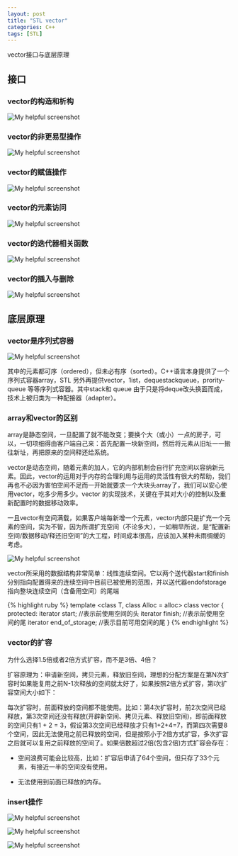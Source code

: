 ```yaml
---
layout: post
title: "STL vector"
categories: C++
tags: [STL]
---
```


vector接口与底层原理

## 接口

### vector的构造和析构

![My helpful screenshot](/assets/vector/3.png)

### vector的非更易型操作

![My helpful screenshot](/assets/vector/4.png)

### vector的赋值操作

![My helpful screenshot](/assets/vector/5.png)

### vector的元素访问

![My helpful screenshot](/assets/vector/6.png)

### vector的迭代器相关函数

![My helpful screenshot](/assets/vector/7.png)

### vector的插入与删除

![My helpful screenshot](/assets/vector/8.png)

## 底层原理

### vector是序列式容器

![My helpful screenshot](/assets/vector/2.png)

其中的元素都可序（ordered），但未必有序（sorted）。C++语言本身提供了一个序列式容器array，STL 另外再提供vector，1ist，dequestackqueue，prority-queue 等等序列式容器。其中stack和 queue 由于只是将deque改头换面而成，技术上被归类为一种配接器（adapter）。

### array和vector的区别

array是静态空间，一旦配置了就不能改变；要换个大（或小）一点的房子，可以，一切项细得由客户端自己来：首先配置一块新空间，然后将元素从旧址一一搬往新址，再把原来的空间释还给系统。

vector是动态空间，随着元素的加人，它的内部机制会自行扩充空间以容纳新元素。因此，vector的运用对于内存的合理利用与运用的灵活性有很大的帮助，我们再也不必因为害怕空间不足而一开始就要求一个大块头array了，我们可以安心使用vector，吃多少用多少。vector 的实现技术，关键在于其对大小的控制以及重新配置时的数据移动效率。
	  
一且vector有空间满载，如果客户端每新增一个元素，vector内部只是扩充一个元素的空间，实为不智，因为所谓扩充空间（不论多大），一如稍早所说，是“配置新空间/数据移动/释还旧空间”的大工程，时间成本很高，应该加入某种未雨绸缓的考虑。

![My helpful screenshot](/assets/vector/1.png)

vector所采用的数据结构非常简单：线性连续空间。它以两个送代器start和finish分别指向配置得来的连续空间中目前已被使用的范围，并以送代器endofstorage指向整块连续空间（含备用空间）的尾端

{% highlight ruby %}
template <class T, class Alloc = alloc>
class vector {
protected:
    iterator start;              //表示前使用空间的头
    iterator finish;             //表示前使用空间的尾
    iterator end_of_storage;     //表示目前可用空间的尾
}
{% endhighlight %}

### vector的扩容

为什么选择1.5倍或者2倍方式扩容，而不是3倍、4倍？

扩容原理为：申请新空间，拷贝元素，释放旧空间，理想的分配方案是在第N次扩容时如果能复用之前N-1次释放的空间就太好了，如果按照2倍方式扩容，第i次扩容空间大小如下：

每次扩容时，前面释放的空间都不能使用。比如：第4次扩容时，前2次空间已经释放，第3次空间还没有释放(开辟新空间、拷贝元素、释放旧空间)，即前面释放的空间只有1 + 2 = 3，假设第3次空间已经释放才只有1+2+4=7，而第四次需要8个空间，因此无法使用之前已释放的空间，但是按照小于2倍方式扩容，多次扩容之后就可以复用之前释放的空间了。如果倍数超过2倍(包含2倍)方式扩容会存在：

- 空间浪费可能会比较高，比如：扩容后申请了64个空间，但只存了33个元素，有接近一半的空间没有使用。

- 无法使用到前面已释放的内存。

### insert操作

![My helpful screenshot](/assets/vector/9.png)

![My helpful screenshot](/assets/vector/10.png)

![My helpful screenshot](/assets/vector/11.png)